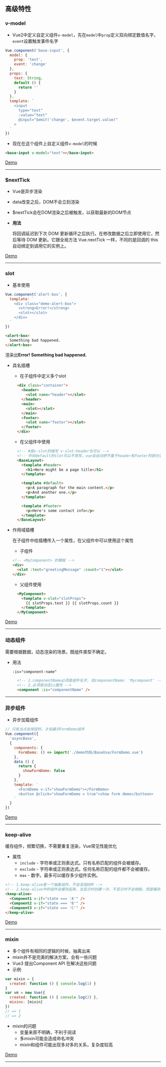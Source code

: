 ## 高级特性

### v-model

- Vue2中定义自定义组件`v-model`，先在`model`中`prop`定义双向绑定数值名字，`event`设置触发事件名字


```javascript
Vue.component('base-input', {
  model: {
    prop: 'text',
    event: 'change'
  },
  props: {
    text: String,
    default () {
      return ''
    }
  },
  template: `
    <input
      type="text"
      :value="text"
      @input="$emit('change', $event.target.value)"
    >
  `
})
```

- 现在在这个组件上自定义组件`v-model`的时候
```html
<base-input v-model="text"></base-input>
```

[Demo](./demo%E4%BB%A3%E7%A0%81/AdvancedUse/CustomVModel.vue)
- - -

### $nextTick

- Vue是异步渲染
- data改变之后，DOM不会立刻渲染
- $nextTick会在DOM渲染之后被触发，以获取最新的DOM节点

- **用法**

  将回调延迟到下次 DOM 更新循环之后执行。在修改数据之后立即使用它，然后等待 DOM 更新。它跟全局方法 Vue.nextTick 一样，不同的是回调的 this 自动绑定到调用它的实例上。


[Demo](./demo%E4%BB%A3%E7%A0%81/AdvancedUse/NextTick.vue)
- - -

### slot

- 基本使用
```js
Vue.component('alert-box', {
  template: `
    <div class="demo-alert-box">
      <strong>Error!</strong>
      <slot></slot>
    </div>
  `
})
```
```html
<alert-box>
  Something bad happened.
</alert-box>
```
渲染出**Error! Something bad happened.**

- 具名插槽
  
  - 在子组件中定义多个slot
  ```html
    <div class="container">
      <header>
        <slot name="header"></slot>
      </header>
      <main>
        <slot></slot>
      </main>
      <footer>
        <slot name="footer"></slot>
      </footer>
    </div>
  ```
  - 在父组件中使用
  ```html
    <!-- #是v-slot的缩写 v-slot:header也可以 -->
    <!-- 中间default的slot可以不用写，vue会自动把不属于header和footer的部分渲染财务default的 -->
    <BaseLayout>
      <template #header>
        <h1>Here might be a page title</h1>
      </template>

      <template #default>
        <p>A paragraph for the main content.</p>
        <p>And another one.</p>
      </template>

      <template #footer>
        <p>Here's some contact info</p>
      </template>
    </BaseLayout>
  ```


- 作用域插槽

  在子组件中给插槽传入一个属性，在父组件中可以使用这个属性
  - 子组件
  ```html
  <!-- <MyComponent> 的模板 -->
  <div>
    <slot :text="greetingMessage" :count="1"></slot>
  </div>
  ```
  - 父组件使用
  ```html
    <MyComponent>
      <template v-slot="slotProps">
        {{ slotProps.text }} {{ slotProps.count }}
      </template>
    </MyComponent>
  ```

[Demo](./demo%E4%BB%A3%E7%A0%81//AdvancedUse/SlotDemo.vue)

- - -

### 动态组件

需要根据数据，动态渲染的场景。既组件类型不确定。

- 用法

  `:is="component-name"`
  ```html
    <!-- 1.componentName必须是组件名字, 如componentName: 'Mycompoent' -->
    <!-- 2.必须是动态is属性 -->
    <component :is="componentName" />
  ```

- - -

### 异步组件

- 异步加载组件

```js
// 只有当点击按钮时，才会展示FormDemo组件
Vue.component({
  'asyncBase',
  {
    components: {
      FormDemo: () => import('./demo代码/BaseUse/FormDemo.vue')
    },
    data () {
      return {
        showFormDemo: false
      }
    },
    template: `
      <FormDemo v-if="showFormDemo"></FormDemo>
      <button @click="showFormDemo = true">show form demo</buttoon>
    `
  }
})
```

[Demo](./demo%E4%BB%A3%E7%A0%81/AdvancedUse/index.vue)

- - -

### keep-alive

缓存组件，频繁切换，不需要重复渲染，Vue常见性能优化

- 属性
  - `include` -  字符串或正则表达式。只有名称匹配的组件会被缓存。
  - `exclude` - 字符串或正则表达式。任何名称匹配的组件都不会被缓存。
  - `max` - 数字。最多可以缓存多少组件实例。

```html
<!-- 1.keep-alive是一个抽象组件，不会渲染DOM -->
<!-- 2.keep-alive中的组件会缓存起来，当显示时创建一次，不显示时不会销毁，而是缓存起来。组件是max -->
<keep-alive>
  <Compoent1 v-if="state === 'A'" />
  <Compoent2 v-if="state === 'B'" />
  <Compoent3 v-if="state === 'C'" />
</keep-alive>
```

[Demo](./demo%E4%BB%A3%E7%A0%81/AdvancedUse/KeepAlive.vue)
- - -

### mixin

- 多个组件有相同的逻辑的时候，抽离出来
- mixin并不是完美的解决方案，会有一些问题
- Vue3 提出Component API 在解决这些问题
- 示例

```js
var mixin = {
  created: function () { console.log(1) }
}
var vm = new Vue({
  created: function () { console.log(2) },
  mixins: [mixin]
})
// => 1
// => 2
```
- mixin的问题
  - 变量来原不明确，不利于阅读
  - 多mixin可能会造成命名冲突
  - mixin和组件可能出现多对多的关系，复杂度较高

[Demo](./demo%E4%BB%A3%E7%A0%81/AdvancedUse/MixinDemo.vue)

- - -